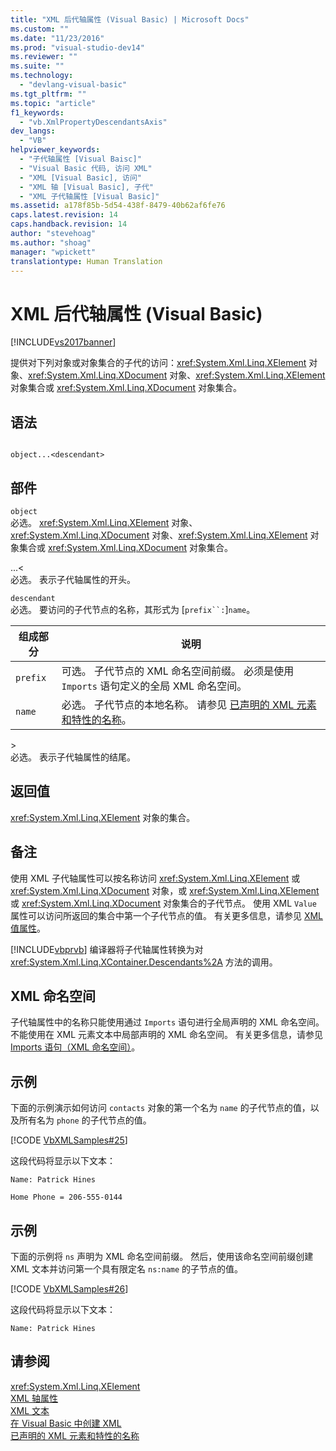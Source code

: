 ```yaml
---
title: "XML 后代轴属性 (Visual Basic) | Microsoft Docs"
ms.custom: ""
ms.date: "11/23/2016"
ms.prod: "visual-studio-dev14"
ms.reviewer: ""
ms.suite: ""
ms.technology: 
  - "devlang-visual-basic"
ms.tgt_pltfrm: ""
ms.topic: "article"
f1_keywords: 
  - "vb.XmlPropertyDescendantsAxis"
dev_langs: 
  - "VB"
helpviewer_keywords: 
  - "子代轴属性 [Visual Baisc]"
  - "Visual Basic 代码, 访问 XML"
  - "XML [Visual Basic], 访问"
  - "XML 轴 [Visual Basic], 子代"
  - "XML 子代轴属性 [Visual Basic]"
ms.assetid: a178f85b-5d54-438f-8479-40b62af6fe76
caps.latest.revision: 14
caps.handback.revision: 14
author: "stevehoag"
ms.author: "shoag"
manager: "wpickett"
translationtype: Human Translation
---
```

# XML 后代轴属性 (Visual Basic)
[!INCLUDE[vs2017banner](../../../csharp/includes/vs2017banner.md)]

提供对下列对象或对象集合的子代的访问：<xref:System.Xml.Linq.XElement> 对象、<xref:System.Xml.Linq.XDocument> 对象、<xref:System.Xml.Linq.XElement> 对象集合或 <xref:System.Xml.Linq.XDocument> 对象集合。  
  
## 语法  
  
```  
  
object...<descendant>  
```  
  
## 部件  
 `object`  
 必选。  <xref:System.Xml.Linq.XElement> 对象、<xref:System.Xml.Linq.XDocument> 对象、<xref:System.Xml.Linq.XElement> 对象集合或 <xref:System.Xml.Linq.XDocument> 对象集合。  
  
 ...\<  
 必选。  表示子代轴属性的开头。  
  
 `descendant`  
 必选。  要访问的子代节点的名称，其形式为 \[`prefix``:`\]`name`。  
  
|组成部分|说明|  
|----------|--------|  
|`prefix`|可选。  子代节点的 XML 命名空间前缀。  必须是使用 `Imports` 语句定义的全局 XML 命名空间。|  
|`name`|必选。  子代节点的本地名称。  请参见 [已声明的 XML 元素和特性的名称](../../../visual-basic/programming-guide/language-features/xml/names-of-declared-xml-elements-and-attributes.md)。|  
  
 \>  
 必选。  表示子代轴属性的结尾。  
  
## 返回值  
 <xref:System.Xml.Linq.XElement> 对象的集合。  
  
## 备注  
 使用 XML 子代轴属性可以按名称访问 <xref:System.Xml.Linq.XElement> 或 <xref:System.Xml.Linq.XDocument> 对象，或 <xref:System.Xml.Linq.XElement> 或 <xref:System.Xml.Linq.XDocument> 对象集合的子代节点。  使用 XML `Value` 属性可以访问所返回的集合中第一个子代节点的值。  有关更多信息，请参见 [XML 值属性](../../../visual-basic/language-reference/xml-axis/xml-value-property.md)。  
  
 [!INCLUDE[vbprvb](../../../csharp/programming-guide/concepts/linq/includes/vbprvb_md.md)] 编译器将子代轴属性转换为对 <xref:System.Xml.Linq.XContainer.Descendants%2A> 方法的调用。  
  
## XML 命名空间  
 子代轴属性中的名称只能使用通过 `Imports` 语句进行全局声明的 XML 命名空间。  不能使用在 XML 元素文本中局部声明的 XML 命名空间。  有关更多信息，请参见 [Imports 语句（XML 命名空间）](../../../visual-basic/language-reference/statements/imports-statement-xml-namespace.md)。  
  
## 示例  
 下面的示例演示如何访问 `contacts` 对象的第一个名为 `name` 的子代节点的值，以及所有名为 `phone` 的子代节点的值。  
  
 [!CODE [VbXMLSamples#25](../CodeSnippet/VS_Snippets_VBCSharp/VbXMLSamples#25)]  
  
 这段代码将显示以下文本：  
  
 `Name: Patrick Hines`  
  
 `Home Phone = 206-555-0144`  
  
## 示例  
 下面的示例将 `ns` 声明为 XML 命名空间前缀。  然后，使用该命名空间前缀创建 XML 文本并访问第一个具有限定名 `ns:name` 的子节点的值。  
  
 [!CODE [VbXMLSamples#26](../CodeSnippet/VS_Snippets_VBCSharp/VbXMLSamples#26)]  
  
 这段代码将显示以下文本：  
  
 `Name: Patrick Hines`  
  
## 请参阅  
 <xref:System.Xml.Linq.XElement>   
 [XML 轴属性](../../../visual-basic/language-reference/xml-axis/xml-axis-properties.md)   
 [XML 文本](../../../visual-basic/language-reference/xml-literals/index.md)   
 [在 Visual Basic 中创建 XML](../../../visual-basic/programming-guide/language-features/xml/creating-xml.md)   
 [已声明的 XML 元素和特性的名称](../../../visual-basic/programming-guide/language-features/xml/names-of-declared-xml-elements-and-attributes.md)